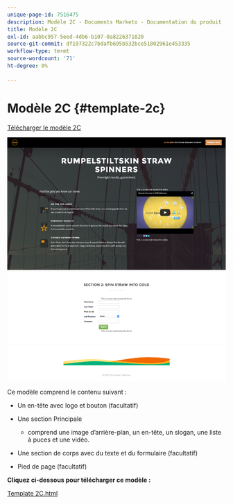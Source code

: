 ```yaml
---
unique-page-id: 7516475
description: Modèle 2C - Documents Marketo - Documentation du produit
title: Modèle 2C
exl-id: aabbc957-5eed-4db6-b107-0a8226371820
source-git-commit: df197322c7bdafb695b532bce51802961e453335
workflow-type: tm+mt
source-wordcount: '71'
ht-degree: 0%

---
```


# Modèle 2C {#template-2c}

[Télécharger le modèle 2C](https://experienceleague.adobe.com/landing/marketo/lp-templates/template-2c.html)

![](assets/image2015-6-4-9-3a31-3a46.png)

Ce modèle comprend le contenu suivant :

* Un en-tête avec logo et bouton (facultatif)
* Une section Principale

   * comprend une image d’arrière-plan, un en-tête, un slogan, une liste à puces et une vidéo.

* Une section de corps avec du texte et du formulaire (facultatif)
* Pied de page (facultatif)

**Cliquez ci-dessous pour télécharger ce modèle :**

[Template 2C.html](https://experienceleague.adobe.com/landing/marketo/lp-templates/template-2c.html)
